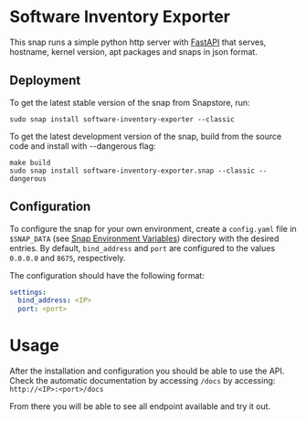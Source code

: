 # Software Inventory Exporter
This snap runs a simple python http server with [FastAPI](https://fastapi.tiangolo.com/) that serves, hostname, kernel version, apt packages and snaps in json format.

## Deployment
To get the latest stable version of the snap from Snapstore, run:

```shell
sudo snap install software-inventory-exporter --classic
```

To get the latest development version of the snap, build from the source code and install with --dangerous flag:

```shell
make build
sudo snap install software-inventory-exporter.snap --classic --dangerous
```

## Configuration
To configure the snap for your own environment, create a `config.yaml` file in `$SNAP_DATA` (see [Snap Environment Variables](https://snapcraft.io/docs/environment-variables)) directory with the desired entries. By default, `bind_address` and `port` are configured to the values `0.0.0.0` and `8675`, respectively.

The configuration should have the following format:
```yaml
settings:
  bind_address: <IP>
  port: <port>
```

# Usage
After the installation and configuration you should be able to use the API. Check the automatic documentation by accessing `/docs` by accessing:
`http://<IP>:<port>/docs`

From there you will be able to see all endpoint available and try it out.
